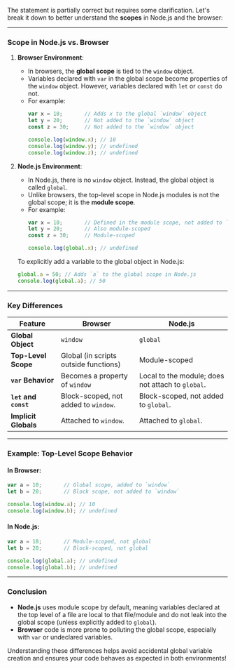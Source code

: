 The statement is partially correct but requires some clarification. Let's break it down to better understand the **scopes** in Node.js and the browser:

---

### **Scope in Node.js vs. Browser**

1. **Browser Environment**:
   - In browsers, the **global scope** is tied to the `window` object.
   - Variables declared with `var` in the global scope become properties of the `window` object. However, variables declared with `let` or `const` do not.
   - For example:
     ```javascript
     var x = 10;       // Adds x to the global `window` object
     let y = 20;       // Not added to the `window` object
     const z = 30;     // Not added to the `window` object

     console.log(window.x); // 10
     console.log(window.y); // undefined
     console.log(window.z); // undefined
     ```

2. **Node.js Environment**:
   - In Node.js, there is no `window` object. Instead, the global object is called `global`.
   - Unlike browsers, the top-level scope in Node.js modules is not the global scope; it is the **module scope**.
   - For example:
     ```javascript
     var x = 10;       // Defined in the module scope, not added to `global`
     let y = 20;       // Also module-scoped
     const z = 30;     // Module-scoped

     console.log(global.x); // undefined
     ```

   To explicitly add a variable to the global object in Node.js:
   ```javascript
   global.a = 50; // Adds `a` to the global scope in Node.js
   console.log(global.a); // 50
   ```

---

### Key Differences
| **Feature**             | **Browser**                                        | **Node.js**                                         |
|--------------------------|----------------------------------------------------|----------------------------------------------------|
| **Global Object**        | `window`                                           | `global`                                           |
| **Top-Level Scope**      | Global (in scripts outside functions)              | Module-scoped                                      |
| **`var` Behavior**       | Becomes a property of `window`                     | Local to the module; does not attach to `global`.  |
| **`let` and `const`**    | Block-scoped, not added to `window`.               | Block-scoped, not added to `global`.              |
| **Implicit Globals**     | Attached to `window`.                              | Attached to `global`.                             |

---

### Example: Top-Level Scope Behavior
#### **In Browser:**
```javascript
var a = 10;       // Global scope, added to `window`
let b = 20;       // Block scope, not added to `window`

console.log(window.a); // 10
console.log(window.b); // undefined
```

#### **In Node.js:**
```javascript
var a = 10;       // Module-scoped, not global
let b = 20;       // Block-scoped, not global

console.log(global.a); // undefined
console.log(global.b); // undefined
```

---

### Conclusion
- **Node.js** uses module scope by default, meaning variables declared at the top level of a file are local to that file/module and do not leak into the global scope (unless explicitly added to `global`).
- **Browser** code is more prone to polluting the global scope, especially with `var` or undeclared variables.

Understanding these differences helps avoid accidental global variable creation and ensures your code behaves as expected in both environments!